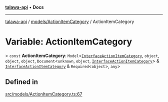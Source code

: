[**talawa-api**](../../../README.md) • **Docs**

***

[talawa-api](../../../modules.md) / [models/ActionItemCategory](../README.md) / ActionItemCategory

# Variable: ActionItemCategory

\> `const` **ActionItemCategory**: `Model`\<[`InterfaceActionItemCategory`](../interfaces/InterfaceActionItemCategory.md), `object`, `object`, `object`, `Document`\<`unknown`, `object`, [`InterfaceActionItemCategory`](../interfaces/InterfaceActionItemCategory.md)\> & [`InterfaceActionItemCategory`](../interfaces/InterfaceActionItemCategory.md) & `Required`\<`object`\>, `any`\>

## Defined in

[src/models/ActionItemCategory.ts:67](https://github.com/PalisadoesFoundation/talawa-api/blob/7fc9f13527dc6ead651f268e58527dcc279b95bc/src/models/ActionItemCategory.ts#L67)
